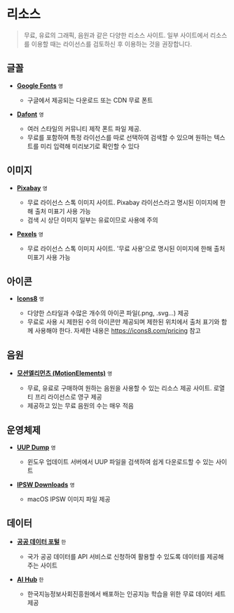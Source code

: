 # 리소스

> 무료, 유료의 그래픽, 음원과 같은 다양한 리소스 사이트. 일부 사이트에서 리소스를 이용할 때는 라이선스를 검토하신 후 이용하는 것을 권장합니다.

## 글꼴

- **[Google Fonts](https://fonts.google.com)** `영`

  - 구글에서 제공되는 다운로드 또는 CDN 무료 폰트

- **[Dafont](https://www.dafont.com)** `영`

  - 여러 스타일의 커뮤니티 제작 폰트 파일 제공.
  - 무료를 포함하여 특정 라이선스를 따로 선택하여 검색할 수 있으며 원하는 텍스트를 미리 입력해 미리보기로 확인할 수 있다

## 이미지

- **[Pixabay](https://pixabay.com)** `영`

  - 무료 라이선스 스톡 이미지 사이트. Pixabay 라이선스라고 명시된 이미지에 한해 출처 미표기 사용 가능
  - 검색 시 상단 이미지 일부는 유료이므로 사용에 주의

- **[Pexels](https://www.pexels.com)** `영`

  - 무료 라이선스 스톡 이미지 사이트. '무료 사용'으로 명시된 이미지에 한해 출처 미표기 사용 가능

## 아이콘

- **[Icons8](https://icons8.com)** `영`

  - 다양한 스타일과 수많은 개수의 아이콘 파일(.png, .svg...) 제공
  - 무료로 사용 시 제한된 수의 아이콘만 제공되며 제한된 위치에서 출처 표기와 함께 사용해야 한다. 자세한 내용은 https://icons8.com/pricing 참고

## 음원

- **[모션엘리먼츠 (MotionElements)](https://www.motionelements.com)** `영`

  - 무료, 유료로 구매하여 원하는 음원을 사용할 수 있는 리소스 제공 사이트. 로열티 프리 라이선스로 영구 제공
  - 제공하고 있는 무료 음원의 수는 매우 적음

## 운영체제

- **[UUP Dump](https://uupdump.net)** `영`

  - 윈도우 업데이트 서버에서 UUP 파일을 검색하여 쉽게 다운로드할 수 있는 사이트

- **[IPSW Downloads](https://ipsw.me)** `영`

  - macOS IPSW 이미지 파일 제공

## 데이터

- **[공공 데이터 포털](https://www.data.go.kr)** `한`

  - 국가 공공 데이터를 API 서비스로 신청하여 활용할 수 있도록 데이터를 제공해주는 사이트

- **[AI Hub](https://aihub.or.kr)** `한`

  - 한국지능정보사회진흥원에서 배포하는 인공지능 학습을 위한 무료 데이터 세트 제공
